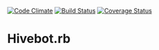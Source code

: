 [![Code Climate](https://codeclimate.com/github/maketronica/hivebot.rb/badges/gpa.svg)](https://codeclimate.com/github/maketronica/hivebot.rb)
[![Build Status](https://travis-ci.org/maketronica/hivebot.rb.svg?branch=master)](https://travis-ci.org/maketronica/hivebot.rb)
[![Coverage Status](https://coveralls.io/repos/github/maketronica/hivebot.rb/badge.svg?branch=master)](https://coveralls.io/github/maketronica/hivebot.rb?branch=master)

# Hivebot.rb


